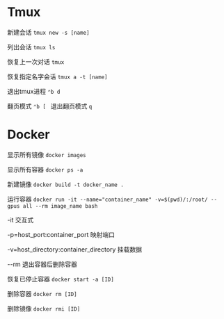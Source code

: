 # Tmux

新建会话 `tmux new -s [name]`

列出会话 `tmux ls`

恢复上一次对话 `tmux`

恢复指定名字会话 `tmux a -t [name]`

退出tmux进程 `⌃b d`

翻页模式 `⌃b [ ` 退出翻页模式 `q`

# Docker

显示所有镜像  `docker images`

显示所有容器 `docker ps -a`

新建镜像 `docker build -t docker_name .`

运行容器 `docker run -it --name="container_name" -v=$(pwd)/:/root/ --gpus all --rm image_name bash`

-it 交互式

-p=host_port:container_port 映射端口

-v=host_directory:container_directory 挂载数据

--rm 退出容器后删除容器

恢复已停止容器 `docker start -a [ID]`

删除容器 `docker rm [ID]`

删除镜像 `docker rmi [ID]`
